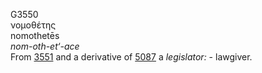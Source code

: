G3550  
νομοθέτης  
nomothetēs  
*nom-oth-et‘-ace*  
From [3551](g3551) and a derivative of [5087](g5087) a *legislator:* -
lawgiver.  
